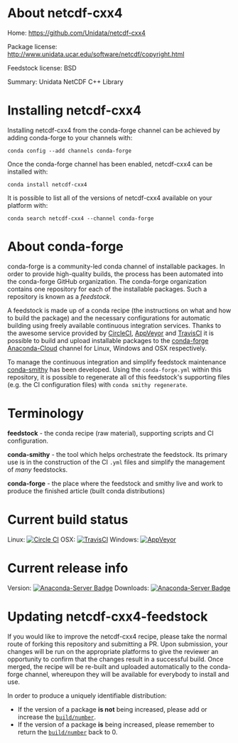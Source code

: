 About netcdf-cxx4
=================

Home: https://github.com/Unidata/netcdf-cxx4

Package license: http://www.unidata.ucar.edu/software/netcdf/copyright.html

Feedstock license: BSD

Summary: Unidata NetCDF C++ Library



Installing netcdf-cxx4
======================

Installing netcdf-cxx4 from the conda-forge channel can be achieved by adding conda-forge to your channels with:

```
conda config --add channels conda-forge
```

Once the conda-forge channel has been enabled, netcdf-cxx4 can be installed with:

```
conda install netcdf-cxx4
```

It is possible to list all of the versions of netcdf-cxx4 available on your platform with:

```
conda search netcdf-cxx4 --channel conda-forge
```


About conda-forge
=================

conda-forge is a community-led conda channel of installable packages.
In order to provide high-quality builds, the process has been automated into the
conda-forge GitHub organization. The conda-forge organization contains one repository 
for each of the installable packages. Such a repository is known as a *feedstock*.

A feedstock is made up of a conda recipe (the instructions on what and how to build
the package) and the necessary configurations for automatic building using freely
available continuous integration services. Thanks to the awesome service provided by
[CircleCI](https://circleci.com/), [AppVeyor](http://www.appveyor.com/)
and [TravisCI](https://travis-ci.org/) it is possible to build and upload installable
packages to the [conda-forge](https://anaconda.org/conda-forge)
[Anaconda-Cloud](http://docs.anaconda.org/) channel for Linux, Windows and OSX respectively.

To manage the continuous integration and simplify feedstock maintenance
[conda-smithy](http://github.com/conda-forge/conda-smithy) has been developed.
Using the ``conda-forge.yml`` within this repository, it is possible to regenerate all of
this feedstock's supporting files (e.g. the CI configuration files) with ``conda smithy regenerate``.


Terminology
===========

**feedstock** - the conda recipe (raw material), supporting scripts and CI configuration.

**conda-smithy** - the tool which helps orchestrate the feedstock.
                   Its primary use is in the construction of the CI ``.yml`` files
                   and simplify the management of *many* feedstocks.

**conda-forge** - the place where the feedstock and smithy live and work to
                  produce the finished article (built conda distributions)

Current build status
====================
Linux: [![Circle CI](https://circleci.com/gh/conda-forge/netcdf-cxx4-feedstock.svg?style=svg)](https://circleci.com/gh/conda-forge/netcdf-cxx4-feedstock)
OSX: [![TravisCI](https://travis-ci.org/conda-forge/netcdf-cxx4-feedstock.svg?branch=master)](https://travis-ci.org/conda-forge/netcdf-cxx4-feedstock) 
Windows: [![AppVeyor](https://ci.appveyor.com/api/projects/status/github/conda-forge/netcdf-cxx4-feedstock?svg=True)](https://ci.appveyor.com/project/conda-forge/netcdf-cxx4-feedstock/branch/master)

Current release info
====================
Version: [![Anaconda-Server Badge](https://anaconda.org/conda-forge/netcdf-cxx4/badges/version.svg)](https://anaconda.org/conda-forge/netcdf-cxx4)
Downloads: [![Anaconda-Server Badge](https://anaconda.org/conda-forge/netcdf-cxx4/badges/downloads.svg)](https://anaconda.org/conda-forge/netcdf-cxx4)


Updating netcdf-cxx4-feedstock
==============================

If you would like to improve the netcdf-cxx4 recipe, please take the normal
route of forking this repository and submitting a PR. Upon submission, your changes will
be run on the appropriate platforms to give the reviewer an opportunity to confirm that the
changes result in a successful build. Once merged, the recipe will be re-built and uploaded
automatically to the conda-forge channel, whereupon they will be available for everybody to
install and use.

In order to produce a uniquely identifiable distribution:
 * If the version of a package **is not** being increased, please add or increase
   the [``build/number``](http://conda.pydata.org/docs/building/meta-yaml.html#build-number-and-string). 
 * If the version of a package **is** being increased, please remember to return
   the [``build/number``](http://conda.pydata.org/docs/building/meta-yaml.html#build-number-and-string)
   back to 0.
